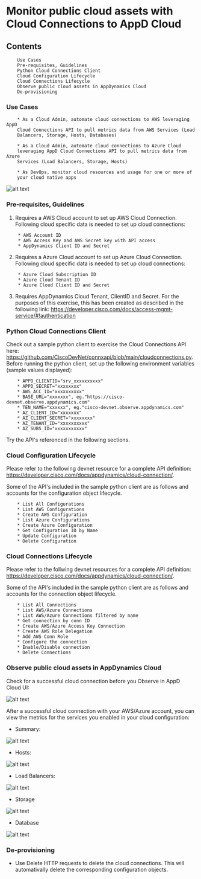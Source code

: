 # Monitor public cloud assets with Cloud Connections to AppD Cloud 
## Contents
        Use Cases
        Pre-requisites, Guidelines
        Python Cloud Connections Client
        Cloud Configuration Lifecycle
        Cloud Connections Lifecycle
        Observe public cloud assets in AppDynamics Cloud
        De-provisioning

### Use Cases
        * As a Cloud Admin, automate cloud connections to AWS leveraging AppD 
        Cloud Connections API to pull metrics data from AWS Services (Load 
        Balancers, Storage, Hosts, Databases)

        * As a Cloud Admin, automate cloud connections to Azure Cloud 
        leveraging AppD Cloud Connections API to pull metrics data from Azure 
        Services (Load Balancers, Storage, Hosts)

        * As DevOps, monitor cloud resources and usage for one or more of 
        your cloud native apps

        
![alt text](https://github.com/prathjan/images/blob/main/connxmain.png?raw=true)

### Pre-requisites, Guidelines
1. Requires a AWS Cloud account to set up AWS Cloud Connection. Following cloud specific data is needed to set up cloud connections:

        * AWS Account ID
        * AWS Access Key and AWS Secret key with API access
        * AppDynamics Client ID and Secret

2. Requires a Azure Cloud account to set up Azure Cloud Connection. Following cloud specific data is needed to set up cloud connections:

        * Azure Cloud Subscription ID
        * Azure Cloud Tenant ID
        * Azure Cloud Client ID and Secret

3. Requires AppDynamics Cloud Tenant, ClientID and Secret. For the purposes of this exercise, this has been created as described in the following link: https://developer.cisco.com/docs/access-mgmt-service/#!authentication

### Python Cloud Connections Client

Check out a sample python client to exercise the Cloud Connections API here: https://github.com/CiscoDevNet/connxapi/blob/main/cloudconnections.py.
Before running the python client, set up the following environment variables (sample values displayed):

        * APPD_CLIENTID="srv_xxxxxxxxxx"
        * APPD_SECRET="xxxxxxxx"
        * AWS_ACC_ID="xxxxxxxxxx"
        * BASE_URL="xxxxxxx", eg."https://cisco-devnet.observe.appdynamics.com"
        * TEN_NAME="xxxxxx", eg."cisco-devnet.observe.appdynamics.com"
        * AZ_CLIENT_ID="xxxxxxx"
        * AZ_CLIENT_SECRET="xxxxxxxx"
        * AZ_TENANT_ID="xxxxxxxxxx"
        * AZ_SUBS_ID="xxxxxxxxxxx"

 Try the API's referenced in the following sections.


### Cloud Configuration Lifecycle

Please refer to the following devnet resource for a complete API definition: https://developer.cisco.com/docs/appdynamics/cloud-connection/.

Some of the API's included in the sample python client are as follows and accounts for the configuration object lifecycle. 

        * List All Configurations
        * List AWS Configurations
        * Create AWS Configuration
        * List Azure Configurations
        * Create Azure Configuration
        * Get Configuration ID by Name
        * Update Configuration
        * Delete Configuration

### Cloud Connections Lifecycle

Please refer to the follwing devnet resources for a complete API definition: https://developer.cisco.com/docs/appdynamics/cloud-connection/.

Some of the API's included in the sample python client are as follows and accounts for the connection object lifecycle. 

        * List All Connections
        * List AWS/Azure Connections
        * List AWS/Azure Connections filtered by name
        * Get connection by conn ID
        * Create AWS/Azure Access Key Connection
        * Create AWS Role Delegation 
        * Add AWS Conn Role
        * Configure the connection
        * Enable/Disable connection
        * Delete Connections

### Observe public cloud assets in AppDynamics Cloud

Check for a successful cloud connection before you Observe in AppD Cloud UI:

![alt text](https://github.com/prathjan/images/blob/main/succconn.png?raw=true)

After a successful cloud connection with your AWS/Azure account, you can view the metrics for the services you enabled in your cloud configuration:

* Summary:

![alt text](https://github.com/prathjan/images/blob/main/summobserve.png?raw=true)

* Hosts:

![alt text](https://github.com/prathjan/images/blob/main/hosts.png?raw=true)

* Load Balancers:

![alt text](https://github.com/prathjan/images/blob/main/lbs.png?raw=true)

* Storage

![alt text](https://github.com/prathjan/images/blob/main/storage.png?raw=true)

* Database

![alt text](https://github.com/prathjan/images/blob/main/dbs.png?raw=true)

### De-provisioning

* Use Delete HTTP requests to delete the cloud connections. This will automativally delete the corresponding configuration objects.


